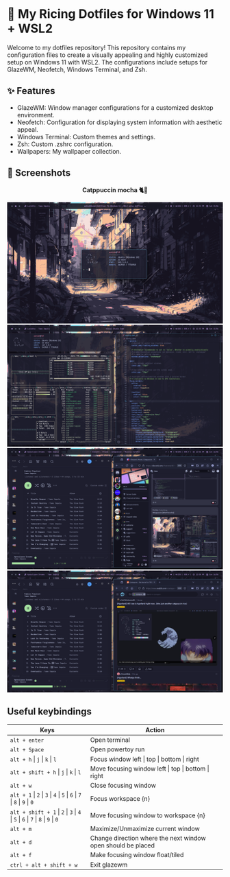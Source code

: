 # 🍙 My Ricing Dotfiles for Windows 11 + WSL2
Welcome to my dotfiles repository! This repository contains my configuration files to create a visually appealing and highly customized setup on Windows 11 with WSL2. The configurations include setups for GlazeWM, Neofetch, Windows Terminal, and Zsh.

## ✨ Features
- GlazeWM: Window manager configurations for a customized desktop environment.
- Neofetch: Configuration for displaying system information with aesthetic appeal.
- Windows Terminal: Custom themes and settings.
- Zsh: Custom .zshrc configuration.
- Wallpapers: My wallpaper collection.

## 📸 Screenshots

<p align="center">
  <b>Catppuccin mocha 🐈🍵</b>
</p>

![](/rice-previews/1.png)
![](/rice-previews/2.png)
![](/rice-previews/5.png)
![](/rice-previews/6.png)

## Useful keybindings 

| Keys                        | Action                                      |
|-----------------------------|---------------------------------------------|
| `alt + enter`               | Open terminal                               |
| `alt + Space`               | Open powertoy run                           |
| `alt + h` \| `j` \| `k` \| `l` | Focus window left \| top \| bottom \| right |
| `alt + shift + h` \| `j` \| `k` \| `l` | Move focusing window left \| top \| bottom \| right |
| `alt + w`                   | Close focusing window                       |
| `alt + 1` \| `2` \| `3` \| `4` \| `5` \| `6` \| `7` \| `8` \| `9` \| `0` | Focus workspace {n}                         |
| `alt + shift + 1` \| `2` \| `3` \| `4` \| `5` \| `6` \| `7` \| `8` \| `9` \| `0` | Move focusing window to workspace {n}         |
| `alt + m`                   | Maximize/Unmaximize current window          |
| `alt + d`                   | Change direction where the next window open should be placed |
| `alt + f`                   | Make focusing window float/tiled            |
| `ctrl + alt + shift + w`    | Exit glazewm                                |
